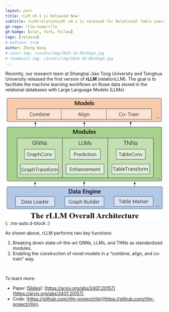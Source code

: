 ```yaml
---
layout: post
title: rLLM v0.1 is Released Now!
subtitle: rLLM(relationLLM) v0.1 is released for Relational Table Learning with LLMs
gh-repo: rllm-team/rllm
gh-badge: [star, fork, follow]
tags: [release]
# mathjax: true
author: Zheng Wang
# cover-img: /assets/img/2024-10-09/bkgd.jpg
# thumbnail-img: /assets/img/2024-10-09/bkgd.jpg
---
```


Recently, our research team at Shanghai Jiao Tong University and Tsinghua University released the first version of **rLLM** (relationLLM). The goal is to facilitate the machine learning workflows on those data stored in the relational databases with Large Language Models (LLMs).

![rllm_overview](/assets/img/2024-07-29/rllm_overview.webp){: .mx-auto.d-block :}

As shown above, rLLM performs two key functions:
1. Breaking down state-of-the-art GNNs, LLMs, and TNNs as standardized modules.
2. Enabling the construction of novel models in a “combine, align, and co-train” way.


<br>

To learn more:
- Paper ([Slides](https://zhengwang100.github.io/pdf/rllm_introduction240811.pdf)): [https://arxiv.org/abs/2407.20157](https://arxiv.org/abs/2407.20157).
- Code: [https://github.com/rllm-project/rllm](https://github.com/rllm-project/rllm).
